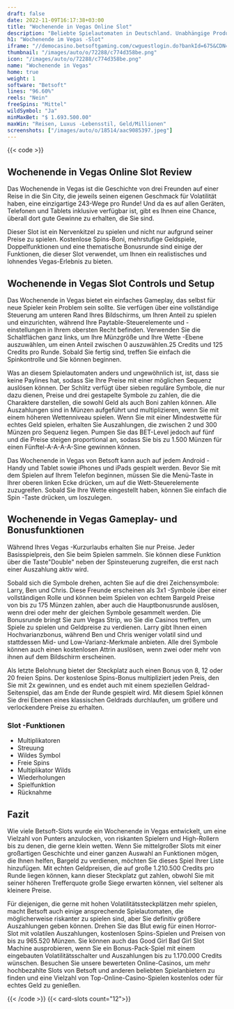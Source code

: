 ```yaml
---
draft: false
date: 2022-11-09T16:17:38+03:00
title: "Wochenende in Vegas Online Slot"
description: "Beliebte Spielautomaten in Deutschland. Unabhängige Produktbewertungen und exklusive Anmeldeangebote. Jetzt spielen!"
h1: "Wochenende im Vegas -Slot"
iframe: "//democasino.betsoftgaming.com/cwguestlogin.do?bankId=675&CDN=AUTO&gameId=590"
thumbnail: "/images/auto/o/72288/c774d358be.png"
icon: "/images/auto/o/72288/c774d358be.png"
name: "Wochenende in Vegas"
home: true
weight: 1
software: "Betsoft"
lines: "96.60%"
reels: "Nein"
freeSpins: "Mittel"
wildSymbol: "Ja"
minMaxBet: "$ 1.693.500.00"
maxWin: "Reisen, Luxus -Lebensstil, Geld/Millionen"
screenshots: ["/images/auto/o/18514/aac9085397.jpeg"]
---
```


{{< code >}}<h2>Wochenende in Vegas Online Slot Review</h2><p>Das Wochenende in Vegas ist die Geschichte von drei Freunden auf einer Reise in die Sin City, die jeweils seinen eigenen Geschmack für Volatilität haben, eine einzigartige 243-Wege pro Runde! Und da es auf allen Geräten, Telefonen und Tablets inklusive verfügbar ist, gibt es Ihnen eine Chance, überall dort gute Gewinne zu erhalten, die Sie sind.</p><p>Dieser Slot ist ein Nervenkitzel zu spielen und nicht nur aufgrund seiner Preise zu spielen. Kostenlose Spins-Boni, mehrstufige Geldspiele, Doppelfunktionen und eine thematische Bonusrunde sind einige der Funktionen, die dieser Slot verwendet, um Ihnen ein realistisches und lohnendes Vegas-Erlebnis zu bieten.</p><h2>Wochenende in Vegas Slot Controls und Setup</h2><p>Das Wochenende in Vegas bietet ein einfaches Gameplay, das selbst für neue Spieler kein Problem sein sollte. Sie verfügen über eine vollständige Steuerung am unteren Rand Ihres Bildschirms, um Ihren Anteil zu spielen und einzurichten, während Ihre Paytable-Steuerelemente und -einstellungen in Ihrem obersten Recht befinden. Verwenden Sie die Schaltflächen ganz links, um Ihre Münzgröße und Ihre Wette -Ebene auszuwählen, um einen Anteil zwischen 0 auszuwählen.25 Credits und 125 Credits pro Runde. Sobald Sie fertig sind, treffen Sie einfach die Spinkontrolle und Sie können beginnen.</p><p>Was an diesem Spielautomaten anders und ungewöhnlich ist, ist, dass sie keine Paylines hat, sodass Sie Ihre Preise mit einer möglichen Sequenz auslösen können. Der Schlitz verfügt über sieben reguläre Symbole, die nur dazu dienen, Preise und drei gestapelte Symbole zu zahlen, die die Charaktere darstellen, die sowohl Geld als auch Boni zahlen können. Alle Auszahlungen sind in Münzen aufgeführt und multiplizieren, wenn Sie mit einem höheren Wettenniveau spielen. Wenn Sie mit einer Mindestwette für echtes Geld spielen, erhalten Sie Auszahlungen, die zwischen 2 und 300 Münzen pro Sequenz liegen. Pumpen Sie das BET-Level jedoch auf fünf und die Preise steigen proportional an, sodass Sie bis zu 1.500 Münzen für einen Fünftel-A-A-A-A-Sine gewinnen können.</p><p>Das Wochenende in Vegas von Betsoft kann auch auf jedem Android -Handy und Tablet sowie iPhones und iPads gespielt werden. Bevor Sie mit dem Spielen auf Ihrem Telefon beginnen, müssen Sie die Menü-Taste in Ihrer oberen linken Ecke drücken, um auf die Wett-Steuerelemente zuzugreifen. Sobald Sie Ihre Wette eingestellt haben, können Sie einfach die Spin -Taste drücken, um loszulegen.</p><h2>Wochenende in Vegas Gameplay- und Bonusfunktionen</h2><p>Während Ihres Vegas -Kurzurlaubs erhalten Sie nur Preise. Jeder Basisspielpreis, den Sie beim Spielen sammeln. Sie können diese Funktion über die Taste"Double" neben der Spinsteuerung zugreifen, die erst nach einer Auszahlung aktiv wird.</p><p>Sobald sich die Symbole drehen, achten Sie auf die drei Zeichensymbole: Larry, Ben und Chris. Diese Freunde erscheinen als 3x1 -Symbole über einer vollständigen Rolle und können beim Spielen von echtem Bargeld Preise von bis zu 175 Münzen zahlen, aber auch die Hauptbonusrunde auslösen, wenn drei oder mehr der gleichen Symbole gesammelt werden. Die Bonusrunde bringt Sie zum Vegas Strip, wo Sie die Casinos treffen, um Spiele zu spielen und Geldpreise zu verdienen. Larry gibt Ihnen einen Hochvarianzbonus, während Ben und Chris weniger volatil sind und stattdessen Mid- und Low-Varianz-Merkmale anbieten. Alle drei Symbole können auch einen kostenlosen Attrin auslösen, wenn zwei oder mehr von ihnen auf dem Bildschirm erscheinen.</p><p>Als letzte Belohnung bietet der Steckplatz auch einen Bonus von 8, 12 oder 20 freien Spins. Der kostenlose Spins-Bonus multipliziert jeden Preis, den Sie mit 2x gewinnen, und es endet auch mit einem speziellen Geldrad-Seitenspiel, das am Ende der Runde gespielt wird. Mit diesem Spiel können Sie drei Ebenen eines klassischen Geldrads durchlaufen, um größere und verlockendere Preise zu erhalten.</p><h3>
Slot -Funktionen</h3><ul>
<li></span>
Multiplikatoren</li>
<li></span>
Streuung</li>
<li></span>
Wildes Symbol</li>
<li></span>
Freie Spins</li>
<li></span>
Multiplikator Wilds</li>
<li></span>
Wiederholungen</li>
<li></span>
Spielfunktion</li>
<li></span>
Rücknahme</li></ul><h2>Fazit</h2><p>Wie viele Betsoft-Slots wurde ein Wochenende in Vegas entwickelt, um eine Vielzahl von Punters anzulocken, von riskanten Spielern und High-Rollern bis zu denen, die gerne klein wetten. Wenn Sie mittelgroßer Slots mit einer großartigen Geschichte und einer ganzen Auswahl an Funktionen mögen, die Ihnen helfen, Bargeld zu verdienen, möchten Sie dieses Spiel Ihrer Liste hinzufügen. Mit echten Geldpreisen, die auf große 1.210.500 Credits pro Runde liegen können, kann dieser Steckplatz gut zahlen, obwohl Sie mit seiner höheren Trefferquote große Siege erwarten können, viel seltener als kleinere Preise.</p><p>Für diejenigen, die gerne mit hohen Volatilitätssteckplätzen mehr spielen, macht Betsoft auch einige ansprechende Spielautomaten, die möglicherweise riskanter zu spielen sind, aber Sie definitiv größere Auszahlungen geben können. Drehen Sie das Blut ewig für einen Horror-Slot mit volatilen Auszahlungen, kostenlosen Spins-Spielen und Preisen von bis zu 965.520 Münzen. Sie können auch das Good Girl Bad Girl Slot Machine ausprobieren, wenn Sie ein Bonus-Pack-Spiel mit einem eingebauten Volatilitätsschalter und Auszahlungen bis zu 1.170.000 Credits wünschen. Besuchen Sie unsere bewerteten Online-Casinos, um mehr hochbezahlte Slots von Betsoft und anderen beliebten Spielanbietern zu finden und eine Vielzahl von Top-Online-Casino-Spielen kostenlos oder für echtes Geld zu genießen.</p>{{< /code >}}
{{< card-slots count="12">}}